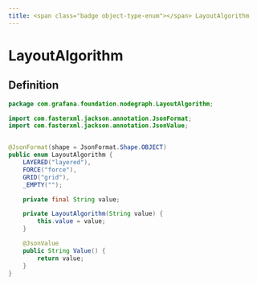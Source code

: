 ```yaml
---
title: <span class="badge object-type-enum"></span> LayoutAlgorithm
---
```

# <span class="badge object-type-enum"></span> LayoutAlgorithm

## Definition

```java
package com.grafana.foundation.nodegraph.LayoutAlgorithm;

import com.fasterxml.jackson.annotation.JsonFormat;
import com.fasterxml.jackson.annotation.JsonValue;


@JsonFormat(shape = JsonFormat.Shape.OBJECT)
public enum LayoutAlgorithm {
    LAYERED("layered"),
    FORCE("force"),
    GRID("grid"),
    _EMPTY("");

    private final String value;

    private LayoutAlgorithm(String value) {
        this.value = value;
    }

    @JsonValue
    public String Value() {
        return value;
    }
}

```
